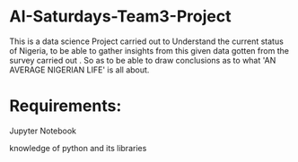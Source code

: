 # AI-Saturdays-Team3-Project
This is a data science Project carried out to Understand the current status of Nigeria, to be able to gather insights from this given data gotten from the survey carried out .
So as to be able to draw conclusions as to what 'AN AVERAGE NIGERIAN LIFE' is all about.

# Requirements:
Jupyter Notebook

knowledge of python and its libraries
